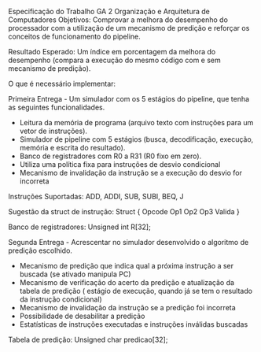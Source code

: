Especificação do Trabalho  GA 2
Organização e Arquitetura de Computadores
Objetivos:  Comprovar a melhora do desempenho do processador com a utilização de um mecanismo de predição e reforçar os conceitos de funcionamento do pipeline.

Resultado Esperado:  Um índice em porcentagem da melhora do desempenho (compara a execução do mesmo código com e sem mecanismo de predição).

O que é necessário implementar:

Primeira Entrega - Um simulador com os 5 estágios do pipeline, que tenha as seguintes funcionalidades.
- Leitura da memória de programa (arquivo texto com instruções para um vetor de instruções).
- Simulador de pipeline com 5 estágios (busca, decodificação, execução, memória e escrita do resultado).
- Banco de registradores com R0 a R31 (R0 fixo em zero).
- Utiliza uma política fixa para instruções de desvio condicional
- Mecanismo de invalidação da instrução se a execução do desvio for incorreta

Instruções Suportadas:
ADD, ADDI, SUB, SUBI, BEQ, J

Sugestão da struct de instrução:
Struct {
	Opcode
	Op1
	Op2
	Op3
	Valida
}

Banco de registradores:
Unsigned int R[32];


Segunda Entrega - Acrescentar no simulador desenvolvido o algoritmo de predição escolhido.
- Mecanismo de predição que indica qual a próxima instrução a ser buscada (se ativado manipula PC)
- Mecanismo de verificação do acerto da predição e  atualização da tabela de predição ( estágio de execução, quando já  se tem o resultado da instrução condicional)
- Mecanismo de invalidação da instrução se a predição foi incorreta
- Possibilidade de desabilitar a predição
- Estatísticas de  instruções executadas e   instruções inválidas buscadas


Tabela de predição:
Unsigned char  predicao[32];

